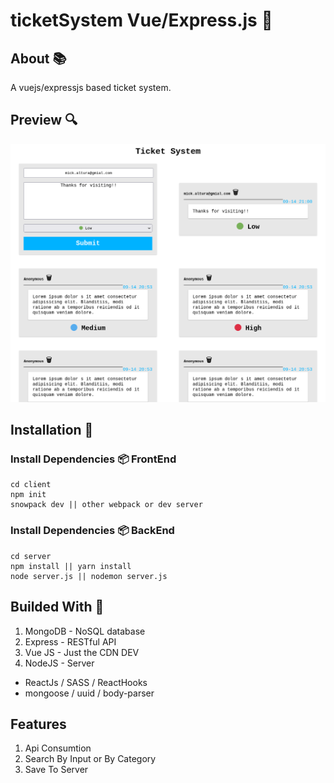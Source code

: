 # ticketSystem Vue/Express.js 🧰

## About 📚

A vuejs/expressjs based ticket system.

## Preview 🔍

![Preview](screen.png)

## Installation 🔧

### Install Dependencies 📦 FrontEnd

    cd client
    npm init
    snowpack dev || other webpack or dev server

### Install Dependencies 📦 BackEnd

    cd server
    npm install || yarn install
    node server.js || nodemon server.js

## Builded With 🧰

1. MongoDB - NoSQL database
2. Express - RESTful API
3. Vue JS - Just the CDN DEV
4. NodeJS - Server

- ReactJs / SASS / ReactHooks
- mongoose / uuid / body-parser

## Features

1. Api Consumtion
2. Search By Input or By Category
3. Save To Server
